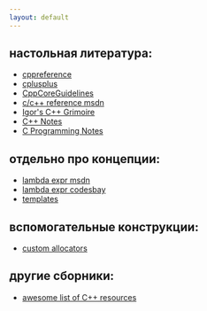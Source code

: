 ```yaml
---
layout: default
---
```


настольная литература:
---
* [cppreference](https://en.cppreference.com/w)
* [cplusplus](http://www.cplusplus.com/reference)
* [CppCoreGuidelines](https://github.com/isocpp/CppCoreGuidelines/blob/master/CppCoreGuidelines.md)
* [c/c++ reference msdn](https://docs.microsoft.com/en-us/cpp/overview/languages-cpp)
* [Igor's C++ Grimoire](http://knockknock.org.uk/igor.html)
* [C++ Notes](http://www.fredosaurus.com/notes-cpp/index.html)
* [C Programming Notes](https://www.eskimo.com/~scs/cclass/int/top.html)

отдельно про концепции:
---
* [lambda expr msdn](https://docs.microsoft.com/en-us/cpp/cpp/lambda-expressions-in-cpp)
* [lambda expr codesbay](https://www.youtube.com/watch?v=Fg4TNhIQgNM&list=PL_dsdStdDXbqg3bUpVxXSc5I-JknLxvUw)
* [templates](https://www.codeproject.com/Articles/257589/An-Idiots-Guide-to-Cplusplus-Templates-Part-1)

вспомогательные конструкции:
---
* [custom allocators](https://docs.roguewave.com/sourcepro/11.1/html/toolsug/11-6.html)

другие сборники:
---
* [awesome list of C++ resources](https://cpp.zeef.com/faraz.fallahi)
